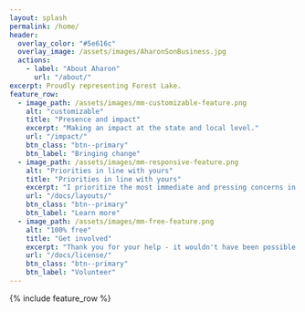 ```yaml
---
layout: splash
permalink: /home/
header:
  overlay_color: "#5e616c"
  overlay_image: /assets/images/AharonSonBusiness.jpg
  actions:
    - label: "About Aharon"
      url: "/about/"
excerpt: Proudly representing Forest Lake.
feature_row:
  - image_path: /assets/images/mm-customizable-feature.png
    alt: "customizable"
    title: "Presence and impact"
    excerpt: "Making an impact at the state and local level."
    url: "/impact/"
    btn_class: "btn--primary"
    btn_label: "Bringing change"
  - image_path: /assets/images/mm-responsive-feature.png
    alt: "Priorities in line with yours"
    title: "Priorities in line with yours"
    excerpt: "I prioritize the most immediate and pressing concerns in our communities."
    url: "/docs/layouts/"
    btn_class: "btn--primary"
    btn_label: "Learn more"
  - image_path: /assets/images/mm-free-feature.png
    alt: "100% free"
    title: "Get involved"
    excerpt: "Thank you for your help - it wouldn't have been possible without you. Let's do it again next fall."
    url: "/docs/license/"
    btn_class: "btn--primary"
    btn_label: "Volunteer"      
---
```


{% include feature_row %}

